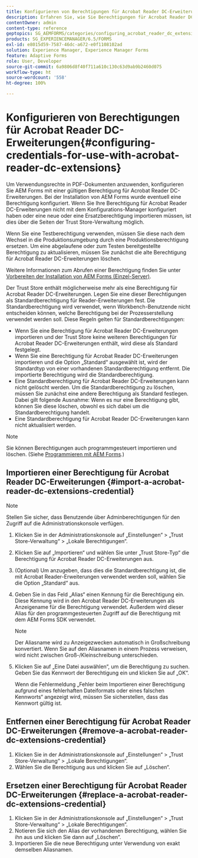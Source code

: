 ```yaml
---
title: Konfigurieren von Berechtigungen für Acrobat Reader DC-Erweiterungen
description: Erfahren Sie, wie Sie Berechtigungen für Acrobat Reader DC-Erweiterungen konfigurieren.
contentOwner: admin
content-type: reference
geptopics: SG_AEMFORMS/categories/configuring_acrobat_reader_dc_extensions
products: SG_EXPERIENCEMANAGER/6.5/FORMS
exl-id: e8015d59-7587-46dc-a672-e0f1108102ad
solution: Experience Manager, Experience Manager Forms
feature: Adaptive Forms
role: User, Developer
source-git-commit: 6a9806d8f40f711a610c130c63d9ab9b2460d075
workflow-type: ht
source-wordcount: '558'
ht-degree: 100%

---
```


# Konfigurieren von Berechtigungen für Acrobat Reader DC-Erweiterungen{#configuring-credentials-for-use-with-acrobat-reader-dc-extensions}

Um Verwendungsrechte in PDF-Dokumenten anzuwenden, konfigurieren Sie AEM Forms mit einer gültigen Berechtigung für Acrobat Reader DC-Erweiterungen. Bei der Installation von AEM Forms wurde eventuell eine Berechtigung konfiguriert. Wenn Sie Ihre Berechtigung für Acrobat Reader DC-Erweiterungen nicht mit dem Konfigurations-Manager konfiguriert haben oder eine neue oder eine Ersatzberechtigung importieren müssen, ist dies über die Seiten der Trust Store-Verwaltung möglich.

Wenn Sie eine Testberechtigung verwenden, müssen Sie diese nach dem Wechsel in die Produktionsumgebung durch eine Produktionsberechtigung ersetzen. Um eine abgelaufene oder zum Testen bereitgestellte Berechtigung zu aktualisieren, müssen Sie zunächst die alte Berechtigung für Acrobat Reader DC-Erweiterungen löschen.

Weitere Informationen zum Abrufen einer Berechtigung finden Sie unter [Vorbereiten der Installation von AEM Forms (Einzel-Server)](https://helpx.adobe.com/de/pdf/aem-forms/6-3/prepare-install-single-server.pdf).

Der Trust Store enthält möglicherweise mehr als eine Berechtigung für Acrobat Reader DC-Erweiterungen. Legen Sie eine dieser Berechtigungen als Standardberechtigung für Reader-Erweiterungen fest. Die Standardberechtigung wird verwendet, wenn Workbench-Benutzende nicht entscheiden können, welche Berechtigung bei der Prozesserstellung verwendet werden soll. Diese Regeln gelten für Standardberechtigungen:

* Wenn Sie eine Berechtigung für Acrobat Reader DC-Erweiterungen importieren und der Trust Store keine weiteren Berechtigungen für Acrobat Reader DC-Erweiterungen enthält, wird diese als Standard festgelegt.
* Wenn Sie eine Berechtigung für Acrobat Reader DC-Erweiterungen importieren und die Option „Standard“ ausgewählt ist, wird der Standardtyp von einer vorhandenen Standardberechtigung entfernt. Die importierte Berechtigung wird die Standardberechtigung.
* Eine Standardberechtigung für Acrobat Reader DC-Erweiterungen kann nicht gelöscht werden. Um die Standardberechtigung zu löschen, müssen Sie zunächst eine andere Berechtigung als Standard festlegen. Dabei gilt folgende Ausnahme: Wenn es nur eine Berechtigung gibt, können Sie diese löschen, obwohl es sich dabei um die Standardberechtigung handelt.
* Eine Standardberechtigung für Acrobat Reader DC-Erweiterungen kann nicht aktualisiert werden.

>[!NOTE]
>
>Sie können Berechtigungen auch programmgesteuert importieren und löschen. (Siehe [Programmieren mit AEM Forms](https://experienceleague.adobe.com/docs/experience-manager-release-information/aem-release-updates/previous-updates/aem-previous-versions.html?lang=de).)

## Importieren einer Berechtigung für Acrobat Reader DC-Erweiterungen {#import-a-acrobat-reader-dc-extensions-credential}

>[!NOTE]
> 
> Stellen Sie sicher, dass Benutzende über Adminberechtigungen für den Zugriff auf die Administrationskonsole verfügen.

1. Klicken Sie in der Administrationskonsole auf „Einstellungen“ > „Trust Store-Verwaltung“ > „Lokale Berechtigungen“.
1. Klicken Sie auf „Importieren“ und wählen Sie unter „Trust Store-Typ“ die Berechtigung für Acrobat Reader DC-Erweiterungen aus.
1. (Optional) Um anzugeben, dass dies die Standardberechtigung ist, die mit Acrobat Reader-Erweiterungen verwendet werden soll, wählen Sie die Option „Standard“ aus.
1. Geben Sie in das Feld „Alias“ einen Kennung für die Berechtigung ein. Diese Kennung wird in den Acrobat Reader DC-Erweiterungen als Anzeigename für die Berechtigung verwendet. Außerdem wird dieser Alias für den programmgesteuerten Zugriff auf die Berechtigung mit dem AEM Forms SDK verwendet.

   >[!NOTE]
   >
   >Der Aliasname wird zu Anzeigezwecken automatisch in Großschreibung konvertiert. Wenn Sie auf den Aliasnamen in einem Prozess verweisen, wird nicht zwischen Groß-/Kleinschreibung unterschieden.

1. Klicken Sie auf „Eine Datei auswählen“, um die Berechtigung zu suchen. Geben Sie das Kennwort der Berechtigung ein und klicken Sie auf „OK“.

   Wenn die Fehlermeldung „Fehler beim Importieren einer Berechtigung aufgrund eines fehlerhaften Dateiformats oder eines falschen Kennworts“ angezeigt wird, müssen Sie sicherstellen, dass das Kennwort gültig ist. 

## Entfernen einer Berechtigung für Acrobat Reader DC-Erweiterungen {#remove-a-acrobat-reader-dc-extensions-credential}

1. Klicken Sie in der Administrationskonsole auf „Einstellungen“ > „Trust Store-Verwaltung“ > „Lokale Berechtigungen“.
1. Wählen Sie die Berechtigung aus und klicken Sie auf „Löschen“.

## Ersetzen einer Berechtigung für Acrobat Reader DC-Erweiterungen {#replace-a-acrobat-reader-dc-extensions-credential}

1. Klicken Sie in der Administrationskonsole auf „Einstellungen“ > „Trust Store-Verwaltung“ > „Lokale Berechtigungen“.
1. Notieren Sie sich den Alias der vorhandenen Berechtigung, wählen Sie ihn aus und klicken Sie dann auf „Löschen“.
1. Importieren Sie die neue Berechtigung unter Verwendung von exakt demselben Aliasnamen.
